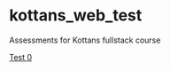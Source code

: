 # kottans_web_test
Assessments for Kottans fullstack course

[Test 0](https://github.com/oleh-vt/kottans_web_test/blob/master/test_0/README.md)
